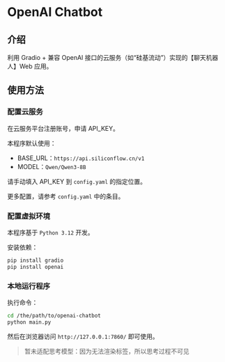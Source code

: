 # OpenAI Chatbot

## 介绍

利用 Gradio + 兼容 OpenAI 接口的云服务（如“硅基流动”）实现的【聊天机器人】Web 应用。

## 使用方法

### 配置云服务

在云服务平台注册账号，申请 API_KEY。

本程序默认使用：

- BASE_URL：`https://api.siliconflow.cn/v1`
- MODEL：`Qwen/Qwen3-8B`

请手动填入 API_KEY 到 `config.yaml` 的指定位置。

更多配置，请参考 `config.yaml` 中的条目。

### 配置虚拟环境

本程序基于 `Python 3.12` 开发。

安装依赖：

```bash
pip install gradio
pip install openai
```

### 本地运行程序

执行命令：

```bash
cd /the/path/to/openai-chatbot
python main.py
```

然后在浏览器访问 `http://127.0.0.1:7860/` 即可使用。

> 暂未适配思考模型：因为无法渲染<think>标签，所以思考过程不可见
